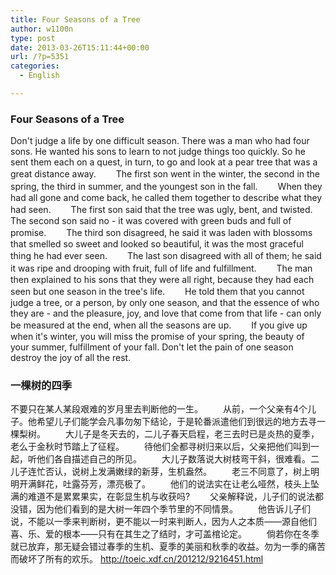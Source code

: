 ```yaml
---
title: Four Seasons of a Tree
author: w1100n
type: post
date: 2013-03-26T15:11:44+00:00
url: /?p=5351
categories:
  - English

---
```

### Four Seasons of a Tree

Don't judge a life by one difficult season. There was a man who had four sons. He wanted his sons to learn to not judge things too quickly. So he sent them each on a quest, in turn, to go and look at a pear tree that was a great distance away. 　　The first son went in the winter, the second in the spring, the third in summer, and the youngest son in the fall. 　　When they had all gone and come back, he called them together to describe what they had seen. 　　The first son said that the tree was ugly, bent, and twisted. The second son said no - it was covered with green buds and full of promise. 　　The third son disagreed, he said it was laden with blossoms that smelled so sweet and looked so beautiful, it was the most graceful thing he had ever seen. 　　The last son disagreed with all of them; he said it was ripe and drooping with fruit, full of life and fulfillment. 　　The man then explained to his sons that they were all right, because they had each seen but one season in the tree's life. 　　He told them that you cannot judge a tree, or a person, by only one season, and that the essence of who they are - and the pleasure, joy, and love that come from that life - can only be measured at the end, when all the seasons are up. 　　If you give up when it's winter, you will miss the promise of your spring, the beauty of your summer, fulfillment of your fall. Don't let the pain of one season destroy the joy of all the rest.

### 一棵树的四季 　　

不要只在某人某段艰难的岁月里去判断他的一生。 　　从前，一个父亲有4个儿子。他希望儿子们能学会凡事勿匆下结论，于是轮番派遣他们到很远的地方去寻一棵梨树。 　　大儿子是冬天去的，二儿子春天启程，老三去时已是炎热的夏季，老么于金秋时节踏上了征程。 　　待他们全都寻树归来以后，父亲把他们叫到一起，听他们各自描述自己的所见。 　　大儿子数落说大树枝弯干斜，很难看。二儿子连忙否认，说树上发满嫩绿的新芽，生机盎然。 　　老三不同意了，树上明明开满鲜花，吐露芬芳，漂亮极了。 　　他们的说法实在让老么哑然，枝头上坠满的难道不是累累果实，在彰显生机与收获吗? 　　父亲解释说，儿子们的说法都没错，因为他们看到的是大树一年四个季节里的不同情景。 　　他告诉儿子们说，不能以一季来判断树，更不能以一时来判断人，因为人之本质——源自他们喜、乐、爱的根本——只有在其生之了结时，才可盖棺论定。 　　倘若你在冬季就已放弃，那无疑会错过春季的生机、夏季的美丽和秋季的收益。勿为一季的痛苦而破坏了所有的欢乐。 http://toeic.xdf.cn/201212/9216451.html